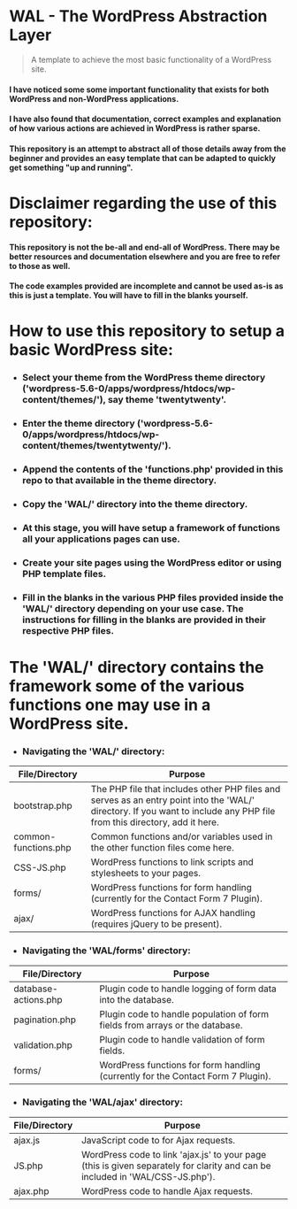 # WAL - The WordPress Abstraction Layer
> A template to achieve the most basic functionality of a WordPress site.

#### I have noticed some some important functionality that exists for both WordPress and non-WordPress applications.
#### I have also found that documentation, correct examples and explanation of how various actions are achieved in WordPress is rather sparse.
#### This repository is an attempt to abstract all of those details away from the beginner and provides an easy template that can be adapted to quickly get something "up and running".

# Disclaimer regarding the use of this repository:
#### This repository is not the be-all and end-all of WordPress. There may be better resources and documentation elsewhere and you are free to refer to those as well.
#### The code examples provided are incomplete and cannot be used as-is as this is just a template. You will have to fill in the blanks yourself.

# How to use this repository to setup a basic WordPress site:
- ### Select your theme from the WordPress theme directory ('wordpress-5.6-0/apps/wordpress/htdocs/wp-content/themes/'), say theme 'twentytwenty'.
- ### Enter the theme directory ('wordpress-5.6-0/apps/wordpress/htdocs/wp-content/themes/twentytwenty/').
- ### Append the contents of the 'functions.php' provided in this repo to that available in the theme directory.
- ### Copy the 'WAL/' directory into the theme directory.
- ### At this stage, you will have setup a framework of functions all your applications pages can use.
- ### Create your site pages using the WordPress editor or using PHP template files.
- ### Fill in the blanks in the various PHP files provided inside the 'WAL/' directory depending on your use case. The instructions for filling in the blanks are provided in their respective PHP files.

# The 'WAL/' directory contains the framework some of the various functions one may use in a WordPress site.

- ### Navigating the 'WAL/' directory:

|File/Directory|Purpose|
|-|-|
|bootstrap.php|The PHP file that includes other PHP files and serves as an entry point into the 'WAL/' directory. If you want to include any PHP file from this directory, add it here.|
|common-functions.php|Common functions and/or variables used in the other function files come here.|
|CSS-JS.php|WordPress functions to link scripts and stylesheets to your pages.|
|forms/|WordPress functions for form handling (currently for the Contact Form 7 Plugin).|
|ajax/|WordPress functions for AJAX handling (requires jQuery to be present).|

- ### Navigating the 'WAL/forms' directory:
|File/Directory|Purpose|
|-|-|
|database-actions.php|Plugin code to handle logging of form data into the database.|
|pagination.php|Plugin code to handle population of form fields from arrays or the database.|
|validation.php|Plugin code to handle validation of form fields.|
|forms/|WordPress functions for form handling (currently for the Contact Form 7 Plugin).|

- ### Navigating the 'WAL/ajax' directory:
|File/Directory|Purpose|
|-|-|
|ajax.js|JavaScript code to for Ajax requests.|
|JS.php|WordPress code to link 'ajax.js' to your page (this is given separately for clarity and can be included in 'WAL/CSS-JS.php').|
|ajax.php|WordPress code to handle Ajax requests.|
